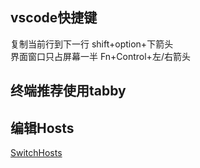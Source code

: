 ## vscode快捷键
复制当前行到下一行 shift+option+下箭头  
界面窗口只占屏幕一半 Fn+Control+左/右箭头  

## 终端推荐使用tabby  

## 编辑Hosts
[SwitchHosts](https://github.com/oldj/SwitchHosts/releases)
